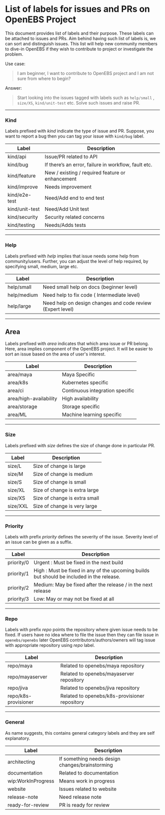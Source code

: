 # List of labels for issues and PRs on OpenEBS Project

This document provides list of labels and their purpose. These labels can be attached to issues and PRs. Aim behind having such list of labels is, we can sort and distinguish issues. This list will help new community members to dive-in OpenEBS if they wish to contribute to project or investigate the problem.

Use case:
> I am beginner, I want to contribute to OpenEBS project and I am not sure from where to begin?

Answer:
>Start looking into the issues tagged with labels such as `help/small` , `size/XS`, `kind/unit-test` etc. Solve such issues and raise PR.

---

### Kind

Labels prefixed with *kind* indicate the type of issue and PR. Suppose, you want to report a bug then you can tag your issue with `kind/bug` label.

| Label | Description |
|---|---|
| kind/api  | Issue/PR related to API  |
| kind/bug |  If there’s an error, failure in workflow, fault etc.|
| kind/feature  | New / existing / required feature or enhancement |
| kind/improve | Needs improvement |
| kind/e2e-test | Need/Add end to end test |
| kind/unit-test | Need/Add Unit test|
| kind/security  | Security related concerns  |
| kind/testing  |  Needs/Adds tests |

---

### Help

Labels prefixed with *help* implies that issue needs some help from community/users. Further, you can adjust the level of help required, by specifying small, medium, large etc.

| Label | Description |
|---|---|
| help/small  | Need small help on docs (beginner level)|
| help/medium | Need help to fix code ( Intermediate level) |
| help/large | Need help on design changes and code review (Expert level) |

---

## Area

Labels prefixed with *area* indicates that which area issue or PR belong. Here, area implies component of the OpenEBS project. It will be easier to sort an issue based on the area of user's interest.

| Label | Description |
|---|---|
| area/maya  | Maya Specific  |
| area/k8s | Kubernetes specific   |
| area/ci  | Continuous integration specific  |
| area/high-availability  | High availability  |
| area/storage | Storage specific  |
| area/ML  |  Machine learning specific |

---

### Size

Labels prefixed with *size* defines the size of change done in particular PR.

| Label | Description |
|---|---|
| size/L | Size of change is large |
| size/M | Size of change is medium |
| size/S | Size of change is small |
| size/XL | Size of change is extra large |
| size/XS | Size of change is extra small |
| size/XXL | Size of change is very large |

---

### Priority

Labels with prefix *priority* defines the severity of the issue. Severity level of an issue can be given as a suffix.

| Label | Description |
|---|---|
| priority/0 | Urgent : Must be fixed in the next build |
| priority/1 | High  : Must be fixed in any of the upcoming builds but should be included in the release. |
| priority/2 | Medium: May be fixed after the release / in the next release |
| priority/3 | Low: May or may not be fixed at all |

---

### Repo

Labels with prefix *repo* points the repository where given issue needs to be fixed. If users have no idea where to file the issue then they can file issue in `openebs/openebs` later OpenEBS contributors/authors/owners will tag issue with appropriate repository using *repo* label.

| Label | Description |
|---|---|
| repo/maya | Related to openebs/maya repository |
| repo/mayaserver | Related to openebs/mayaserver repository |
| repo/jiva | Related to openebs/jiva repository |
| repo/k8s-provisioner|  Related to openebs/k8s-provisioner repository|

---

### General

As name suggests, this contains general category labels and they are self explanatory.

| Label | Description |
|---|---|
| architecting | If something needs design changes/brainstorming |
| documentation  |  Related to documentation |
| wip:WorkInProgress | Means work in progress |
| website | Issues related to website  |
| release-note | Need release note|
| ready-for-review | PR is ready for review |